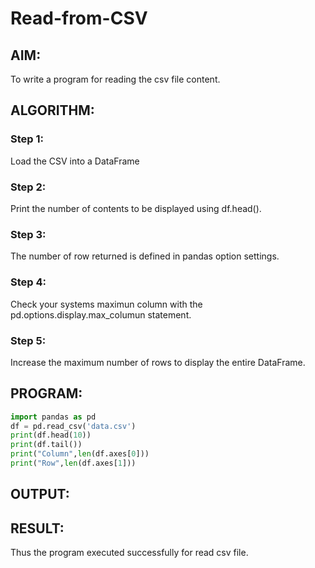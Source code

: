 # Read-from-CSV

## AIM:
To write a program for reading the csv file content.
## ALGORITHM:
### Step 1:
Load the CSV into a DataFrame
### Step 2:
Print the number of contents to be displayed using df.head().
### Step 3:
 The number of row returned is defined in pandas option settings.
### Step 4:
 Check your systems maximun column with the pd.options.display.max_columun statement.
### Step 5:
Increase the maximum number of rows to display the entire DataFrame.
## PROGRAM:
```python
import pandas as pd
df = pd.read_csv('data.csv')
print(df.head(10))
print(df.tail())
print("Column",len(df.axes[0]))
print("Row",len(df.axes[1]))
```
## OUTPUT:

## RESULT:

Thus the program executed successfully for read csv file.
